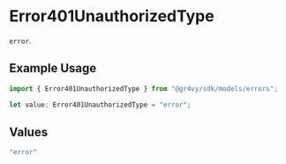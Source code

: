 # Error401UnauthorizedType

`error`.

## Example Usage

```typescript
import { Error401UnauthorizedType } from "@gr4vy/sdk/models/errors";

let value: Error401UnauthorizedType = "error";
```

## Values

```typescript
"error"
```